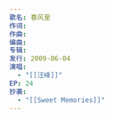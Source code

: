 ```yaml
---
歌名: 春风里
作词: 
作曲: 
编曲: 
专辑: 
发行: 2009-06-04
演唱:
  - "[[汪峰]]"
EP: 24
抄袭:
  - "[[Sweet Memories]]"
---
```

